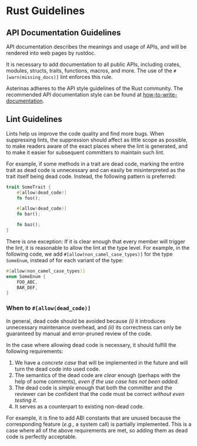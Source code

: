 # Rust Guidelines

## API Documentation Guidelines

API documentation describes the meanings and usage of APIs,
and will be rendered into web pages by rustdoc.

It is necessary to add documentation to all public APIs,
including crates, modules, structs, traits, functions, macros, and more.
The use of the `#[warn(missing_docs)]` lint enforces this rule.

Asterinas adheres to the API style guidelines of the Rust community.
The recommended API documentation style can be found at
[how-to-write-documentation](https://doc.rust-lang.org/rustdoc/how-to-write-documentation.html).

## Lint Guidelines

Lints help us improve the code quality and find more bugs.
When suppressing lints, the suppression should affect as little scope as possible,
to make readers aware of the exact places where the lint is generated,
and to make it easier for subsequent committers to maintain such lint.

For example, if some methods in a trait are dead code,
marking the entire trait as dead code is unnecessary and
can easily be misinterpreted as the trait itself being dead code.
Instead, the following pattern is preferred:
```rust
trait SomeTrait {
    #[allow(dead_code)]
    fn foo();

    #[allow(dead_code)]
    fn bar();

    fn baz();
}
```

There is one exception:
If it is clear enough that every member will trigger the lint,
it is reasonable to allow the lint at the type level.
For example, in the following code,
we add `#[allow(non_camel_case_types)]` for the type `SomeEnum`,
instead of for each variant of the type:
```rust
#[allow(non_camel_case_types)]
enum SomeEnum {
    FOO_ABC,
    BAR_DEF,
}
```

### When to `#[allow(dead_code)]`

In general, dead code should be avoided because
_(i)_ it introduces unnecessary maintenance overhead, and
_(ii)_ its correctness can only be guaranteed by
manual and error-pruned review of the code.

In the case where allowing dead code is necessary,
it should fulfill the following requirements:
 1. We have a _concrete case_ that will be implemented in the future and
    will turn the dead code into used code.
 2. The semantics of the dead code are _clear_ enough
    (perhaps with the help of some comments),
    _even if the use case has not been added_.
 3. The dead code is _simple_ enough that
    both the committer and the reviewer can be confident that
    the code must be correct _without even testing it_.
 4. It serves as a counterpart to existing non-dead code.

For example, it is fine to add ABI constants that are unused because
the corresponding feature (_e.g.,_ a system call) is partially implemented.
This is a case where all of the above requirements are met,
so adding them as dead code is perfectly acceptable.
